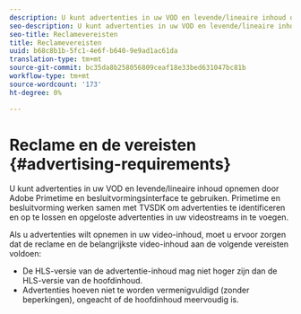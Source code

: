 ```yaml
---
description: U kunt advertenties in uw VOD en levende/lineaire inhoud opnemen door Adobe Primetime en besluitvormingsinterface te gebruiken. Primetime en besluitvorming werken samen met TVSDK om advertenties te identificeren en op te lossen en opgeloste advertenties in uw videostreams in te voegen.
seo-description: U kunt advertenties in uw VOD en levende/lineaire inhoud opnemen door Adobe Primetime en besluitvormingsinterface te gebruiken. Primetime en besluitvorming werken samen met TVSDK om advertenties te identificeren en op te lossen en opgeloste advertenties in uw videostreams in te voegen.
seo-title: Reclamevereisten
title: Reclamevereisten
uuid: b68c8b1b-5fc1-4e6f-b640-9e9ad1ac61da
translation-type: tm+mt
source-git-commit: bc35da8b258056809ceaf18e33bed631047bc81b
workflow-type: tm+mt
source-wordcount: '173'
ht-degree: 0%

---
```



# Reclame en de vereisten {#advertising-requirements}

U kunt advertenties in uw VOD en levende/lineaire inhoud opnemen door Adobe Primetime en besluitvormingsinterface te gebruiken. Primetime en besluitvorming werken samen met TVSDK om advertenties te identificeren en op te lossen en opgeloste advertenties in uw videostreams in te voegen.

<!--<a id="section_282A8000A8BF4860A24F0D3F1A19BC9E"></a>-->

Als u advertenties wilt opnemen in uw video-inhoud, moet u ervoor zorgen dat de reclame en de belangrijkste video-inhoud aan de volgende vereisten voldoen:

* De HLS-versie van de advertentie-inhoud mag niet hoger zijn dan de HLS-versie van de hoofdinhoud.
* Advertenties hoeven niet te worden vermenigvuldigd (zonder beperkingen), ongeacht of de hoofdinhoud meervoudig is.